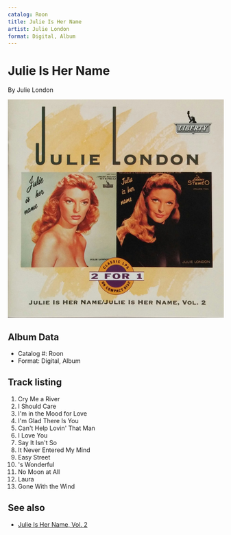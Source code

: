 ```yaml
---
catalog: Roon
title: Julie Is Her Name
artist: Julie London
format: Digital, Album
---
```


# Julie Is Her Name

By Julie London

![](../../assets/albumcovers/Julie_London-Julie_Is_Her_Name.png)

## Album Data

- Catalog #: Roon
- Format: Digital, Album


## Track listing


1. Cry Me a River
2. I Should Care
3. I'm in the Mood for Love
4. I'm Glad There Is You
5. Can't Help Lovin' That Man
6. I Love You
7. Say It Isn't So
8. It Never Entered My Mind
9. Easy Street
10. 's Wonderful
11. No Moon at All
12. Laura
13. Gone With the Wind


## See also

- [Julie Is Her Name, Vol. 2](Julie_Is_Her_Name__Vol_2.md)
